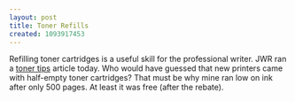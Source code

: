 ```yaml
---
layout: post
title: Toner Refills
created: 1093917453
---
```

 Refilling toner cartridges is a useful skill for the professional writer.  JWR ran a [toner tips](http://www.jewishworldreview.com/0804/toner_tips.asp) article today.  Who would have guessed that new printers came with half-empty toner cartridges?  That must be why mine ran low on ink after only 500 pages.  At least it was free (after the rebate).
